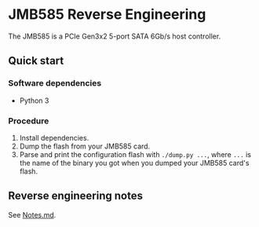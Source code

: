 # JMB585 Reverse Engineering

The JMB585 is a PCIe Gen3x2 5-port SATA 6Gb/s host controller.


## Quick start


### Software dependencies

* Python 3


### Procedure

1. Install dependencies.
2. Dump the flash from your JMB585 card.
3. Parse and print the configuration flash with `./dump.py ...`, where `...` is
   the name of the binary you got when you dumped your JMB585 card's flash.


## Reverse engineering notes

See [Notes.md](Notes.md).
